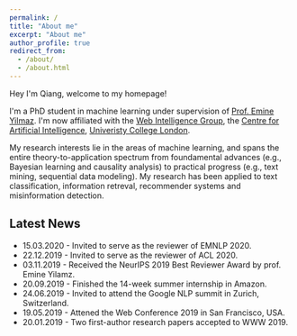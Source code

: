 ```yaml
---
permalink: /
title: "About me"
excerpt: "About me"
author_profile: true
redirect_from: 
  - /about/
  - /about.html
---
```


Hey I'm Qiang, welcome to my homepage!

I'm a PhD student in machine learning under supervision of [Prof. Emine Yilmaz](https://sites.google.com/site/researchyilmaz/). I'm now affiliated with the [Web Intelligence Group](http://wi.cs.ucl.ac.uk/), the [Centre for Artificial Intelligence](https://www.ucl.ac.uk/ai-centre/), [Univeristy College London](https://www.ucl.ac.uk/).

My research interests lie in the areas of machine learning, and spans the entire theory-to-application spectrum from foundamental advances (e.g., Bayesian learning and causality analysis) to practical progress (e.g., text mining, sequential data modeling). My research has been applied to text classification, information retreval, recommender systems and misinformation detection.


## Latest News
* 15.03.2020 - Invited to serve as the reviewer of EMNLP 2020.
* 22.12.2019 - Invited to serve as the reviewer of ACL 2020.
* 03.11.2019 - Received the NeurIPS 2019 Best Reviewer Award by prof. Emine Yilamz.
* 20.09.2019 - Finished the 14-week summer internship in Amazon.
* 24.06.2019 - Invited to attend the Google NLP summit in Zurich, Switzerland.
* 19.05.2019 - Attened the Web Conference 2019 in San Francisco, USA.
* 20.01.2019 - Two first-author research papers accepted to WWW 2019.

